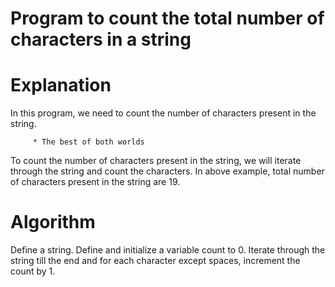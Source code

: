 # Program to count the total number of characters in a string
# Explanation
In this program, we need to count the number of characters present in the string.

         * The best of both worlds  
         
To count the number of characters present in the string, we will iterate through the string and count the characters. In above example, total number of characters present in the string are 19.

# Algorithm
Define a string.
Define and initialize a variable count to 0.
Iterate through the string till the end and for each character except spaces, increment the count by 1.
